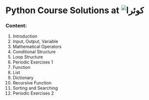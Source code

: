 # Python Course Solutions at ![کوئرا](https://user-images.githubusercontent.com/49264993/137637114-e0687e95-08eb-4181-98b0-56fe515f6bc7.png)
### Content:
1. Introduction
2. Input, Output, Variable
3. Mathematical Operators
4. Conditional Structure
5. Loop Structure
6. Periodic Exercises 1
7. Function
8. List
9. Dictionary
10. Recursive Function
11. Sorting and Searching
12. Periodic Exercises 2
